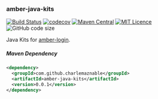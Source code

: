 ### amber-java-kits

[![Build Status](https://travis-ci.org/CharLemAznable/amber-java-kits.svg?branch=master)](https://travis-ci.org/CharLemAznable/amber-java-kits)
[![codecov](https://codecov.io/gh/CharLemAznable/amber-java-kits/branch/master/graph/badge.svg)](https://codecov.io/gh/CharLemAznable/amber-java-kits)
[![Maven Central](https://maven-badges.herokuapp.com/maven-central/com.github.charlemaznable/amber-java-kits/badge.svg)](https://maven-badges.herokuapp.com/maven-central/com.github.charlemaznable/amber-java-kits/)
[![MIT Licence](https://badges.frapsoft.com/os/mit/mit.svg?v=103)](https://opensource.org/licenses/mit-license.php)
![GitHub code size](https://img.shields.io/github/languages/code-size/CharLemAznable/amber-java-kits)

Java Kits for [amber-login](https://github.com/CharLemAznable/amber-login).

##### Maven Dependency

```xml
<dependency>
  <groupId>com.github.charlemaznable</groupId>
  <artifactId>amber-java-kits</artifactId>
  <version>0.0.1</version>
</dependency>
```
